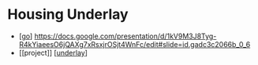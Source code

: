 # Housing Underlay

- [[go]] https://docs.google.com/presentation/d/1kV9M3J8Tyg-R4kYiaeesO6jQAXg7xRsxjrOSjt4WnFc/edit#slide=id.gadc3c2066b_0_6
- [[project]] [[underlay]]


[//begin]: # "Autogenerated link references for markdown compatibility"
[go]: go "Go"
[underlay]: underlay "Underlay"
[//end]: # "Autogenerated link references"